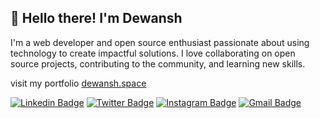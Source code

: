 
<!--  <img src="https://activity-graph.herokuapp.com/graph?username=dewanshDT&hide_border=true&hide_title=true&area=true&bg_color=0D1117&color=C9D1D9&area_color=238636&line=FFFFFF20&point=238636"> -->
## 👋 Hello there! I'm Dewansh
I'm a web developer and open source enthusiast passionate about using technology to create impactful solutions. I love collaborating on open source projects, contributing to the community, and learning new skills.

visit my portfolio [dewansh.space](https://dewansh.space)

[![Linkedin Badge](https://img.shields.io/badge/-dewanshthakur-blue?style=flat-square&logo=Linkedin&logoColor=white&link=https://www.linkedin.com/in/dewanshthakur/)](https://www.linkedin.com/in/dewanshthakur/)
[![Twitter Badge](https://img.shields.io/badge/-@thakurDewansh-1ca0f1?style=flat-square&labelColor=1ca0f1&logo=twitter&logoColor=white&link=https://twitter.com/thakurDewansh)](https://twitter.com/thakurDewansh)
[![Instagram Badge](https://img.shields.io/badge/-@dewanshthakur_-f56040?style=flat-square&logo=instagram&logoColor=white&link=https://instagram.com/dewanshthakur_/)](https://instagram.com/dewanshthakur_)
[![Gmail Badge](https://img.shields.io/badge/-dewansh.dt@gmail.com-db4437?style=flat-square&logo=Gmail&logoColor=white&link=mailto:dewansh.dt@gmail.com)](mailto:dewansh.dt@gmail.com)

 
